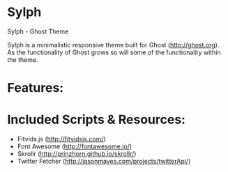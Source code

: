 Sylph
=====

Sylph - Ghost Theme

Sylph is a minimalistic responsive theme built for Ghost (http://ghost.org). As the functionality of Ghost grows so will some of the functionality within the theme.


Features:
=========
 


Included Scripts & Resources:
=============================
- Fitvids.js (http://fitvidsjs.com/)
- Font Awesome (http://fontawesome.io/)
- Skrollr (http://prinzhorn.github.io/skrollr/)
- Twitter Fetcher (http://jasonmayes.com/projects/twitterApi/)
